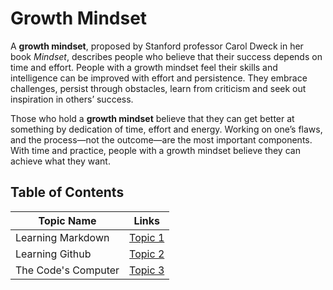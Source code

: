 Growth Mindset
==============

A **growth mindset**, proposed by Stanford professor Carol Dweck in her book *Mindset*, describes people who believe that their success depends on time and effort. People with a growth mindset feel their skills and intelligence can be improved with effort and persistence. They embrace challenges, persist through obstacles, learn from criticism and seek out inspiration in others’ success.

Those who hold a **growth mindset** believe that they can get better at something by dedication of time, effort and energy. Working on one’s flaws, and the process—not the outcome—are the most important components. With time and practice, people with a growth mindset believe they can achieve what they want.

## Table of Contents
Topic Name | Links
---------- | -----
Learning Markdown  | [Topic 1](https://mohammadrahhal.github.io/reading-notes/MARKDOWN)
Learning Github  | [Topic 2](https://mohammadrahhal.github.io/reading-notes/GITHUBINTRO)
The Code's Computer | [Topic 3](https://aseel-banna.github.io/reading-notes/CODERSCOMPUTERMOH)
